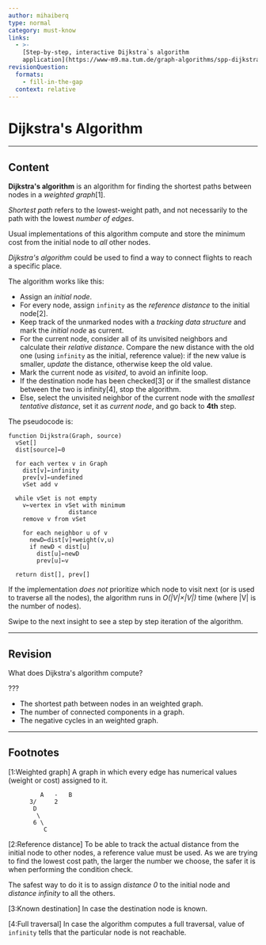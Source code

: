 ```yaml
---
author: mihaiberq
type: normal
category: must-know
links:
  - >-
    [Step-by-step, interactive Dijkstra`s algorithm
    application](https://www-m9.ma.tum.de/graph-algorithms/spp-dijkstra/index_en.html){website}
revisionQuestion:
  formats:
    - fill-in-the-gap
  context: relative
---
```


# Dijkstra's Algorithm


---

## Content

**Dijkstra's algorithm** is an algorithm for finding the shortest paths between nodes in a *weighted graph*[1].

*Shortest path* refers to the lowest-weight path, and not necessarily to the path with the lowest *number of edges*.

Usual implementations of this algorithm compute and store the minimum cost from the initial node to *all* other nodes.

*Dijkstra's algorithm* could be used to find a way to connect flights to reach a specific place.

The algorithm works like this:

- Assign an *initial node*.
- For every node, assign `infinity` as the *reference distance* to the initial node[2].
- Keep track of the unmarked nodes with a *tracking data structure* and mark the *initial node* as current.
- For the current node, consider all of its unvisited neighbors and calculate their *relative distance*. Compare the new distance with the old one (using `infinity` as the initial, reference value): if the new value is smaller, *update* the distance, otherwise keep the old value.
- Mark the current node as *visited*, to avoid an infinite loop.
- If the destination node has been checked[3] or if the smallest distance between the two is infinity[4], stop the algorithm.
- Else, select the unvisited neighbor of the current node with the *smallest tentative distance*, set it as *current node*, and go back to **4th** step.

The pseudocode is:

```plain-text
function Dijkstra(Graph, source)
  vSet[]
  dist[source]←0

  for each vertex v in Graph
    dist[v]←infinity
    prev[v]←undefined
    vSet add v

  while vSet is not empty
    v←vertex in vSet with minimum
                 distance
    remove v from vSet

    for each neighbor u of v
      newD←dist[v]+weight(v,u)
      if newD < dist[u]
        dist[u]←newD
        prev[u]←v

  return dist[], prev[]

```

If the implementation *does not* prioritize which node to visit next (or is used to traverse all the nodes),  the algorithm runs in *O(|V|×|V|)* time (where |V| is the number of nodes).

Swipe to the next insight to see a step by step iteration of the algorithm.


---

## Revision

What does Dijkstra's algorithm compute?

???

- The shortest path between nodes in an weighted graph.
- The number of connected components in a graph.
- The negative cycles in an weighted graph.


---

## Footnotes

[1:Weighted graph]
A graph in which every edge has numerical values (weight or cost) assigned to it.

```plain-text
         A   -   B
      3/     2
       D
        \
       6 \
          C

```

[2:Reference distance]
To be able to track the actual distance from the initial node to other nodes, a reference value must be used. As we are trying to find the lowest cost path, the larger the number we choose, the safer it is when performing the condition check.

The safest way to do it is to assign *distance 0* to the initial node and *distance infinity* to all the others.

[3:Known destination]
In case the destination node is known.

[4:Full traversal]
In case the algorithm computes a full traversal, value of `infinity` tells that the particular node is not reachable.
